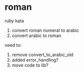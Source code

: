 # roman
ruby kata

1. convert roman numeral to arabic
2. convert arabic to roman

need to:

1. remove convert_to_arabic_old
2. added error_handling?
3. move code to lib?

